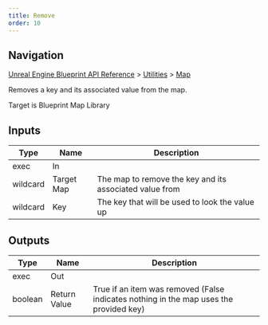 ```yaml
---
title: Remove
order: 10
---
```

## Navigation

[Unreal Engine Blueprint API Reference](https://dev.epicgames.com/documentation/en-us/unreal-engine/BlueprintAPI) > [Utilities](https://dev.epicgames.com/documentation/en-us/unreal-engine/BlueprintAPI/Utilities) > [Map](https://dev.epicgames.com/documentation/en-us/unreal-engine/BlueprintAPI/Utilities/Map)

Removes a key and its associated value from the map.

Target is Blueprint Map Library

## Inputs

| Type | Name | Description |
| --- | --- | --- |
| exec | In |  |
| wildcard | Target Map | The map to remove the key and its associated value from |
| wildcard | Key | The key that will be used to look the value up |

## Outputs

| Type | Name | Description |
| --- | --- | --- |
| exec | Out |  |
| boolean | Return Value | True if an item was removed (False indicates nothing in the map uses the provided key) |
